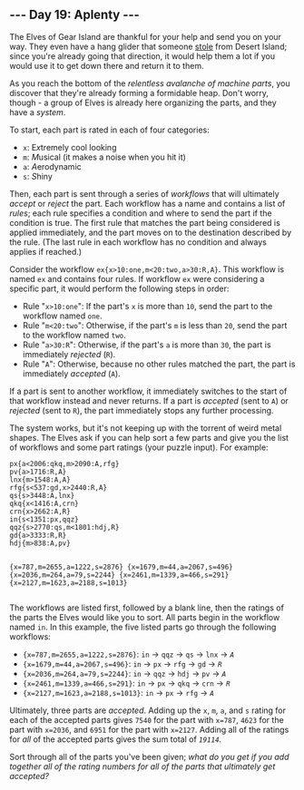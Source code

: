 <h2>--- Day 19: Aplenty ---</h2><p>The Elves of Gear Island are thankful for your help and send you on your way. They even have a hang glider that someone <a href="9">stole</a> from Desert Island; since you're already going that direction, it would help them a lot if you would use it to get down there and return it to them.</p>
<p>As you reach the bottom of the <em>relentless avalanche of machine parts</em>, you discover that they're already forming a formidable heap. Don't worry, though - a group of Elves is already here organizing the parts, and they have a <span title="This part sparks joy. This part sparks joy. This part ALSO sparks joy... I think we need a different system."><em>system</em></span>.</p>
<p>To start, each part is rated in each of four categories:</p>
<ul>
<li><code>x</code>: E<em>x</em>tremely cool looking</li>
<li><code>m</code>: <em>M</em>usical (it makes a noise when you hit it)</li>
<li><code>a</code>: <em>A</em>erodynamic</li>
<li><code>s</code>: <em>S</em>hiny</li>
</ul>
<p>Then, each part is sent through a series of <em>workflows</em> that will ultimately <em>accept</em> or <em>reject</em> the part. Each workflow has a name and contains a list of <em>rules</em>; each rule specifies a condition and where to send the part if the condition is true. The first rule that matches the part being considered is applied immediately, and the part moves on to the destination described by the rule. (The last rule in each workflow has no condition and always applies if reached.)</p>
<p>Consider the workflow <code>ex{x&gt;10:one,m&lt;20:two,a&gt;30:R,A}</code>. This workflow is named <code>ex</code> and contains four rules. If workflow <code>ex</code> were considering a specific part, it would perform the following steps in order:</p>
<ul>
<li>Rule "<code>x&gt;10:one</code>": If the part's <code>x</code> is more than <code>10</code>, send the part to the workflow named <code>one</code>.</li>
<li>Rule "<code>m&lt;20:two</code>": Otherwise, if the part's <code>m</code> is less than <code>20</code>, send the part to the workflow named <code>two</code>.</li>
<li>Rule "<code>a&gt;30:R</code>": Otherwise, if the part's <code>a</code> is more than <code>30</code>, the part is immediately <em>rejected</em> (<code>R</code>).</li>
<li>Rule "<code>A</code>": Otherwise, because no other rules matched the part, the part is immediately <em>accepted</em> (<code>A</code>).</li>
</ul>
<p>If a part is sent to another workflow, it immediately switches to the start of that workflow instead and never returns. If a part is <em>accepted</em> (sent to <code>A</code>) or <em>rejected</em> (sent to <code>R</code>), the part immediately stops any further processing.</p>
<p>The system works, but it's not keeping up with the torrent of weird metal shapes. The Elves ask if you can help sort a few parts and give you the list of workflows and some part ratings (your puzzle input). For example:</p>
<pre><code>px{a<2006:qkq,m>2090:A,rfg}
pv{a>1716:R,A}
lnx{m>1548:A,A}
rfg{s<537:gd,x>2440:R,A}
qs{s>3448:A,lnx}
qkq{x<1416:A,crn}
crn{x>2662:A,R}
in{s<1351:px,qqz}
qqz{s>2770:qs,m<1801:hdj,R}
gd{a>3333:R,R}
hdj{m>838:A,pv}

{x=787,m=2655,a=1222,s=2876}
{x=1679,m=44,a=2067,s=496}
{x=2036,m=264,a=79,s=2244}
{x=2461,m=1339,a=466,s=291}
{x=2127,m=1623,a=2188,s=1013}
</code></pre>
<p>The workflows are listed first, followed by a blank line, then the ratings of the parts the Elves would like you to sort. All parts begin in the workflow named <code>in</code>. In this example, the five listed parts go through the following workflows:</p>
<ul>
<li><code>{x=787,m=2655,a=1222,s=2876}</code>: <code>in</code> -&gt; <code>qqz</code> -&gt; <code>qs</code> -&gt; <code>lnx</code> -&gt; <code><em>A</em></code></li>
<li><code>{x=1679,m=44,a=2067,s=496}</code>: <code>in</code> -&gt; <code>px</code> -&gt; <code>rfg</code> -&gt; <code>gd</code> -&gt; <code><em>R</em></code></li>
<li><code>{x=2036,m=264,a=79,s=2244}</code>: <code>in</code> -&gt; <code>qqz</code> -&gt; <code>hdj</code> -&gt; <code>pv</code> -&gt; <code><em>A</em></code></li>
<li><code>{x=2461,m=1339,a=466,s=291}</code>: <code>in</code> -&gt; <code>px</code> -&gt; <code>qkq</code> -&gt; <code>crn</code> -&gt; <code><em>R</em></code></li>
<li><code>{x=2127,m=1623,a=2188,s=1013}</code>: <code>in</code> -&gt; <code>px</code> -&gt; <code>rfg</code> -&gt; <code><em>A</em></code></li>
</ul>
<p>Ultimately, three parts are <em>accepted</em>. Adding up the <code>x</code>, <code>m</code>, <code>a</code>, and <code>s</code> rating for each of the accepted parts gives <code>7540</code> for the part with <code>x=787</code>, <code>4623</code> for the part with <code>x=2036</code>, and <code>6951</code> for the part with <code>x=2127</code>. Adding all of the ratings for <em>all</em> of the accepted parts gives the sum total of <code><em>19114</em></code>.</p>
<p>Sort through all of the parts you've been given; <em>what do you get if you add together all of the rating numbers for all of the parts that ultimately get accepted?</em></p>

